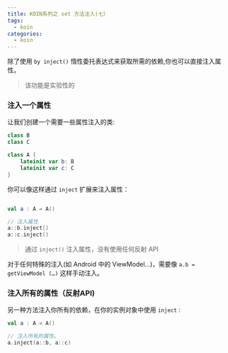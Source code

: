 ```yaml
---
title: KOIN系列之 set 方法注入(七）
tags:
  - koin
categories:
  - koin
---
```


除了使用 `by inject()` 惰性委托表达式来获取所需的依赖,你也可以直接注入属性。

>该功能是实验性的

### 注入一个属性

让我们创建一个需要一些属性注入的类:

```kotlin
class B
class C

class A {
    lateinit var b: B
    lateinit var c: C
}
```

你可以像这样通过 `inject` 扩展来注入属性：

```kotlin

val a : A = A()

// 注入属性
a::b.inject()
a::c.inject()
```

>通过 `inject()` 注入属性，没有使用任何反射 API

对于任何特殊的注入(如 Android 中的 ViewModel…)，需要像 `a.b = getViewModel (…)` 这样手动注入。

### 注入所有的属性（反射API)

另一种方法注入你所有的依赖，在你的实例对象中使用 `inject` :

```kotlin
val a : A = A()

// 注入所有的属性。
a.inject(a::b, a::c)
```
